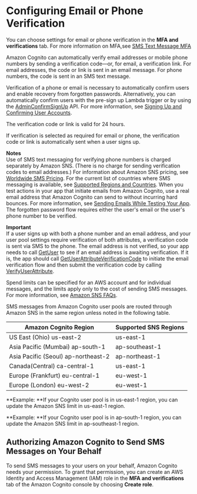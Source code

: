 # Configuring Email or Phone Verification<a name="user-pool-settings-email-phone-verification"></a>

You can choose settings for email or phone verification in the **MFA and verifications** tab\. For more information on MFA,see [SMS Text Message MFA](user-pool-settings-mfa-sms-text-message.md)

Amazon Cognito can automatically verify email addresses or mobile phone numbers by sending a verification code—or, for email, a verification link\. For email addresses, the code or link is sent in an email message\. For phone numbers, the code is sent in an SMS text message\.

Verification of a phone or email is necessary to automatically confirm users and enable recovery from forgotten passwords\. Alternatively, you can automatically confirm users with the pre\-sign up Lambda trigger or by using the [AdminConfirmSignUp](https://docs.aws.amazon.com/cognito-user-identity-pools/latest/APIReference/AdminConfirmSignUp.html) API\. For more information, see [Signing Up and Confirming User Accounts](signing-up-users-in-your-app.md)\.

The verification code or link is valid for 24 hours\.

If verification is selected as required for email or phone, the verification code or link is automatically sent when a user signs up\.

**Notes**  
Use of SMS text messaging for verifying phone numbers is charged separately by Amazon SNS\. \(There is no charge for sending verification codes to email addresses\.\) For information about Amazon SNS pricing, see [Worldwide SMS Pricing](https://aws.amazon.com/sns/sms-pricing/)\. For the current list of countries where SMS messaging is available, see [Supported Regions and Countries](https://docs.aws.amazon.com/sns/latest/dg/sms_supported-countries.html)\. 
When you test actions in your app that initiate emails from Amazon Cognito, use a real email address that Amazon Cognito can send to without incurring hard bounces\. For more information, see [Sending Emails While Testing Your App](signing-up-users-in-your-app.md#managing-users-accounts-email-testing)\.
The forgotten password flow requires either the user's email or the user's phone number to be verified\.

**Important**  
If a user signs up with both a phone number and an email address, and your user pool settings require verification of both attributes, a verification code is sent via SMS to the phone\. The email address is not verified, so your app needs to call [GetUser](https://docs.aws.amazon.com/cognito-user-identity-pools/latest/APIReference/API_GetUser.html) to see if an email address is awaiting verification\. If it is, the app should call [GetUserAttributeVerificationCode](https://docs.aws.amazon.com/cognito-user-identity-pools/latest/APIReference/API_GetUserAttributeVerificationCode.html) to initiate the email verification flow and then submit the verification code by calling [VerifyUserAttribute](https://docs.aws.amazon.com/cognito-user-identity-pools/latest/APIReference/API_VerifyUserAttribute.html)\.

Spend limits can be specified for an AWS account and for individual messages, and the limits apply only to the cost of sending SMS messages\. For more information, see [Amazon SNS FAQs](http://aws.amazon.com/sns/faqs/)\.

SMS messages from Amazon Cognito user pools are routed through Amazon SNS in the same region unless noted in the following table\.


| Amazon Cognito Region | Supported SNS Regions | 
| --- | --- | 
| US East \(Ohio\) us\-east\-2 | us\-east\-1 | 
| Asia Pacific \(Mumbai\) ap\-south\-1 | ap\-southeast\-1 | 
| Asia Pacific \(Seoul\) ap\-northeast\-2 | ap\-northeast\-1 | 
| Canada\(Central\) ca\-central\-1 | us\-east\-1 | 
| Europe \(Frankfurt\) eu\-central\-1 | eu\-west\-1 | 
| Europe \(London\) eu\-west\-2 | eu\-west\-1 | 

**Example: **If your Cognito user pool is in us\-east\-1 region, you can update the Amazon SNS limit in us\-east\-1 region\. 

**Example: **If your Cognito user pool is in ap\-south\-1 region, you can update the Amazon SNS limit in ap\-southeast\-1 region\.

## Authorizing Amazon Cognito to Send SMS Messages on Your Behalf<a name="user-pool-settings-verifications-iam-role-for-sms"></a>

To send SMS messages to your users on your behalf, Amazon Cognito needs your permission\. To grant that permission, you can create an AWS Identity and Access Management \(IAM\) role in the **MFA and verifications** tab of the Amazon Cognito console by choosing **Create role**\.
